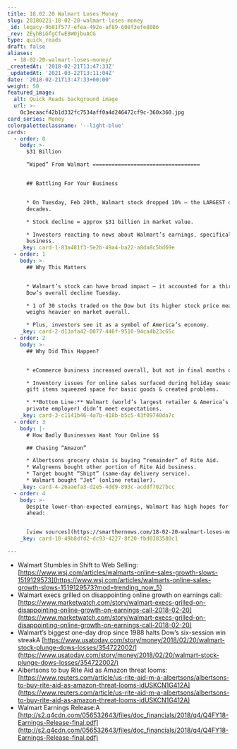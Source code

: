 ```yaml
---
title: 18.02.20 Walmart Loses Money
slug: 20180221-18-02-20-walmart-loses-money
_id: legacy-9b81f577-efea-492e-af89-608f3efe8086
_rev: ZEyhBiGfgCfwE8WOjbuACG
type: quick_reads
draft: false
aliases:
  - 18-02-20-walmart-loses-money/
_createdAt: '2018-02-21T13:47:33Z'
_updatedAt: '2021-03-22T13:11:04Z'
date: '2018-02-21T13:47:33+00:00'
weight: 50
featured_image:
  alt: Quick Reads background image
  url: >-
    0c3ecaacf42b1d332fc7534aff0a4d246472cf9c-360x360.jpg
card_series: Money
colorpaletteclassname: '--light-blue'
cards:
  - order: 0
    body: >-
      $31 Billion  

      “Wiped” From Walmart ==================================


      ## Battling For Your Business


      * On Tuesday, Feb 20th, Walmart stock dropped 10% – the LARGEST drop in
      decades.

      * Stock decline = approx $31 billion in market value.

      * Investors reacting to news about Walmart’s earnings, specifically online
      business.
    _key: card-1-83a481f3-5e2b-49a4-ba22-a8da8c5bd69e
  - order: 1
    body: >-
      ## Why This Matters


      * Walmart’s stock can have broad impact – it accounted for a third of the
      Dow’s overall decline Tuesday.

      * 1 of 30 stocks traded on the Dow but its higher stock price means it
      weighs heavier on market overall.

      * Plus, investors see it as a symbol of America’s economy.
    _key: card-2-d13afa42-0077-446f-9510-94ca4b23c65c
  - order: 2
    body: >-
      ## Why Did This Happen?


      * eCommerce business increased overall, but not in final months of 2017.

      * Inventory issues for online sales surfaced during holiday season, i.e.
      gift items squeezed space for basic goods & created problems.

      * **Bottom Line:** Walmart (world’s largest retailer & America’s largest
      private employer) didn’t meet expectations.
    _key: card-3-c1141b46-4a7b-418b-b5c5-43f09740da7c
  - order: 3
    body: |-
      # How Badly Businesses Want Your Online $$

      ## Chasing “Amazon”

      * Albertsons grocery chain is buying “remainder” of Rite Aid.
      * Walgreens bought other portion of Rite Aid business.
      * Target bought “Shipt” (same-day delivery service).
      * Walmart bought “Jet” (online retailer).
    _key: card-4-26aaefa3-d2e5-4dd9-893c-acddf7027bcc
  - order: 4
    body: >-
      Despite lower-than-expected earnings, Walmart has high hopes for year
      ahead:


      [view sources](https://smarthernews.com/18-02-20-walmart-loses-money/)
    _key: card-10-49b8dfd2-dc93-4227-8f20-fbd0383580c1

---
```

* Walmart Stumbles in Shift to Web Selling: [https://www.wsj.com/articles/walmarts-online-sales-growth-slows-1519129573](https://www.wsj.com/articles/walmarts-online-sales-growth-slows-1519129573?mod=trending_now_5)
* Walmart execs grilled on disappointing online growth on earnings call: [https://www.marketwatch.com/story/walmart-execs-grilled-on-disappointing-online-growth-on-earnings-call-2018-02-20](https://www.marketwatch.com/story/walmart-execs-grilled-on-disappointing-online-growth-on-earnings-call-2018-02-20)
* Walmart’s biggest one-day drop since 1988 halts Dow’s six-session win streakA [https://www.usatoday.com/story/money/2018/02/20/walmart-stock-plunge-dows-losses/354722002/](https://www.usatoday.com/story/money/2018/02/20/walmart-stock-plunge-dows-losses/354722002/)
* Albertsons to buy Rite Aid as Amazon threat looms: [https://www.reuters.com/article/us-rite-aid-m-a-albertsons/albertsons-to-buy-rite-aid-as-amazon-threat-looms-idUSKCN1G412A](https://www.reuters.com/article/us-rite-aid-m-a-albertsons/albertsons-to-buy-rite-aid-as-amazon-threat-looms-idUSKCN1G412A)
* Walmart Earnings Release:A [http://s2.q4cdn.com/056532643/files/doc_financials/2018/q4/Q4FY18-Earnings-Release-final.pdf](http://s2.q4cdn.com/056532643/files/doc_financials/2018/q4/Q4FY18-Earnings-Release-final.pdf)